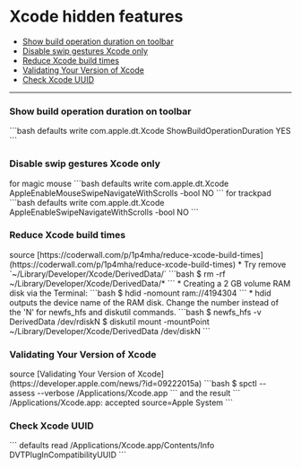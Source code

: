 # Xcode hidden features

*   [Show build operation duration on toolbar](#1)
*   [Disable swip gestures Xcode only](#2)
*   [Reduce Xcode build times](#3)
*   [Validating Your Version of Xcode](#4)
*   [Check Xcode UUID](#5)
******

<h3 id="1">Show build operation duration on toolbar</h3>
```bash
defaults write com.apple.dt.Xcode ShowBuildOperationDuration YES
```

<h3 id="2">Disable swip gestures Xcode only</h3>
for magic mouse
```bash
defaults write com.apple.dt.Xcode AppleEnableMouseSwipeNavigateWithScrolls -bool NO
```
for trackpad
```bash
defaults write com.apple.dt.Xcode AppleEnableSwipeNavigateWithScrolls -bool NO
```

<h3 id="3">Reduce Xcode build times</h3>
source [https://coderwall.com/p/1p4mha/reduce-xcode-build-times](https://coderwall.com/p/1p4mha/reduce-xcode-build-times)
*   Try remove `~/Library/Developer/Xcode/DerivedData/`
```bash
$ rm -rf ~/Library/Developer/Xcode/DerivedData/*
```
*   Creating a 2 GB volume RAM disk via the Terminal:
```bash
$ hdid -nomount ram://4194304
```
*   hdid outputs the device name of the RAM disk. Change the number instead of the 'N' for newfs_hfs and diskutil commands.
```bash
$ newfs_hfs -v DerivedData /dev/rdiskN
$ diskutil mount -mountPoint ~/Library/Developer/Xcode/DerivedData /dev/diskN
```

<h3 id="4">Validating Your Version of Xcode</h3>
source [Validating Your Version of Xcode](https://developer.apple.com/news/?id=09222015a)
```bash
$ spctl --assess --verbose /Applications/Xcode.app
```
and the result
```
/Applications/Xcode.app: accepted
source=Apple System
```

<h3 id="5">Check Xcode UUID</h3>
```
defaults read /Applications/Xcode.app/Contents/Info DVTPlugInCompatibilityUUID
```
